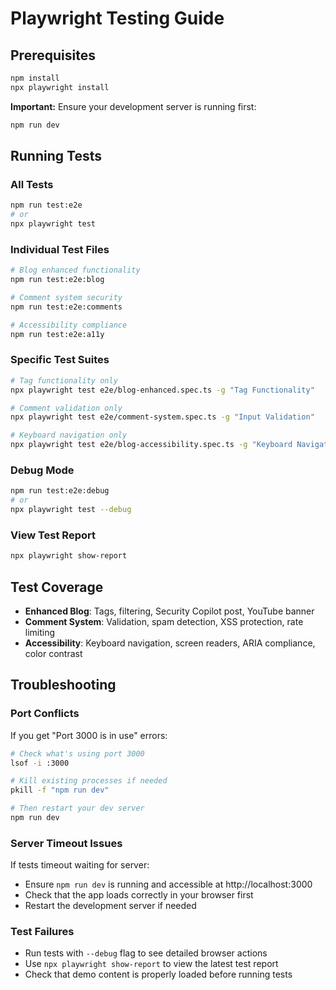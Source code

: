 # Playwright Testing Guide

## Prerequisites
```bash
npm install
npx playwright install
```

**Important:** Ensure your development server is running first:
```bash
npm run dev
```

## Running Tests

### All Tests
```bash
npm run test:e2e
# or
npx playwright test
```

### Individual Test Files
```bash
# Blog enhanced functionality
npm run test:e2e:blog

# Comment system security
npm run test:e2e:comments

# Accessibility compliance
npm run test:e2e:a11y
```

### Specific Test Suites
```bash
# Tag functionality only
npx playwright test e2e/blog-enhanced.spec.ts -g "Tag Functionality"

# Comment validation only
npx playwright test e2e/comment-system.spec.ts -g "Input Validation"

# Keyboard navigation only
npx playwright test e2e/blog-accessibility.spec.ts -g "Keyboard Navigation"
```

### Debug Mode
```bash
npm run test:e2e:debug
# or
npx playwright test --debug
```

### View Test Report
```bash
npx playwright show-report
```

## Test Coverage
- **Enhanced Blog**: Tags, filtering, Security Copilot post, YouTube banner
- **Comment System**: Validation, spam detection, XSS protection, rate limiting
- **Accessibility**: Keyboard navigation, screen readers, ARIA compliance, color contrast

## Troubleshooting

### Port Conflicts
If you get "Port 3000 is in use" errors:
```bash
# Check what's using port 3000
lsof -i :3000

# Kill existing processes if needed
pkill -f "npm run dev"

# Then restart your dev server
npm run dev
```

### Server Timeout Issues
If tests timeout waiting for server:
- Ensure `npm run dev` is running and accessible at http://localhost:3000
- Check that the app loads correctly in your browser first
- Restart the development server if needed

### Test Failures
- Run tests with `--debug` flag to see detailed browser actions
- Use `npx playwright show-report` to view the latest test report
- Check that demo content is properly loaded before running tests